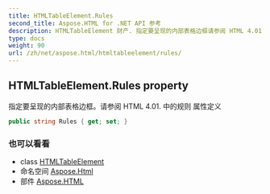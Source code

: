 ```yaml
---
title: HTMLTableElement.Rules
second_title: Aspose.HTML for .NET API 参考
description: HTMLTableElement 财产. 指定要呈现的内部表格边框请参阅 HTML 4.01. 中的规则 属性定义
type: docs
weight: 90
url: /zh/net/aspose.html/htmltableelement/rules/
---
```

## HTMLTableElement.Rules property

指定要呈现的内部表格边框。请参阅 HTML 4.01. 中的规则 属性定义

```csharp
public string Rules { get; set; }
```

### 也可以看看

* class [HTMLTableElement](../)
* 命名空间 [Aspose.Html](../../htmltableelement/)
* 部件 [Aspose.HTML](../../../)


